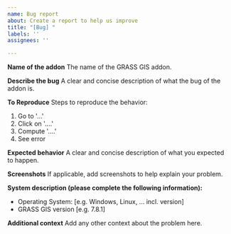 ```yaml
---
name: Bug report
about: Create a report to help us improve
title: "[Bug] "
labels: ''
assignees: ''

---
```


**Name of the addon**
The name of the GRASS GIS addon.

**Describe the bug**
A clear and concise description of what the bug of the addon is.

**To Reproduce**
Steps to reproduce the behavior:
1. Go to '...'
2. Click on '....'
3. Compute '....'
4. See error

**Expected behavior**
A clear and concise description of what you expected to happen.

**Screenshots**
If applicable, add screenshots to help explain your problem.

**System description (please complete the following information):**
- Operating System: [e.g. Windows, Linux, ... incl. version]
- GRASS GIS version [e.g. 7.8.1]
<!---
- details about further software components
    - run `g.version -rge` in a GRASS GIS terminal session or check in the GUI menu "Help > About"
--->

**Additional context**
Add any other context about the problem here.
